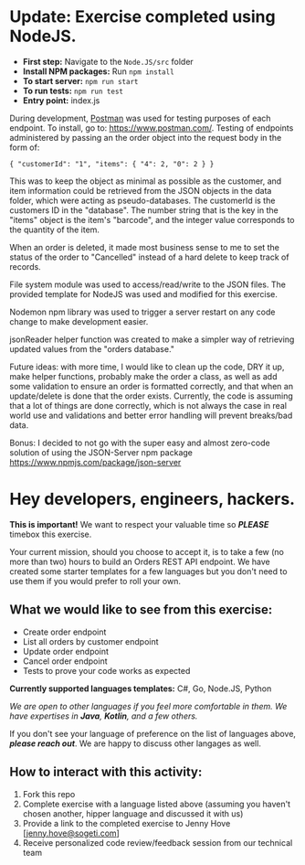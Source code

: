 # Update: Exercise completed using NodeJS.
* **First step:** Navigate to the `Node.JS/src` folder
* **Install NPM packages:** Run `npm install`
* **To start server:** `npm run start`
* **To run tests:** `npm run test`
* **Entry point:** index.js

During development, [Postman](https://www.postman.com/) was used for testing purposes of each endpoint. To install, go to: https://www.postman.com/. Testing of endpoints administered by passing an the order object into the request body in the form of:

`
{
    "customerId": "1",
    "items": {
        "4": 2,
        "0": 2
    }
}
`

This was to keep the object as minimal as possible as the customer, and item information could be retrieved from the JSON objects in the data folder, which were acting as pseudo-databases. The customerId is the customers ID in the "database". The number string that is the key in the "items" object is the item's "barcode", and the integer value corresponds to the quantity of the item.

When an order is deleted, it made most business sense to me to set the status of the order to "Cancelled" instead of a hard delete to keep track of records.

File system module was used to access/read/write to the JSON files. The provided template for NodeJS was used and modified for this exercise.

Nodemon npm library was used to trigger a server restart on any code change to make development easier.

jsonReader helper function was created to make a simpler way of retrieving updated values from the "orders database."

Future ideas: with more time, I would like to clean up the code, DRY it up, make helper functions, probably make the order a class, as well as add some validation to ensure an order is formatted correctly, and that when an update/delete is done that the order exists. Currently, the code is assuming that a lot of things are done correctly, which is not always the case in real world use and validations and better error handling will prevent breaks/bad data.

Bonus: I decided to not go with the super easy and almost zero-code solution of using the JSON-Server npm package https://www.npmjs.com/package/json-server

# Hey developers, engineers, hackers. 
**This is important!** We want to respect your valuable time so **_PLEASE_** timebox this exercise.

Your current mission, should you choose to accept it, is to take a few (no more than two) hours to build an Orders REST API endpoint. We have created some starter templates for a few languages but you don't need to use them if you would prefer to roll your own.

## What we would like to see from this exercise:
* Create order endpoint
* List all orders by customer endpoint
* Update order endpoint
* Cancel order endpoint
* Tests to prove your code works as expected

**Currently supported languages templates:** C#, Go, Node.JS, Python

_We are open to other languages if you feel more comfortable in them. We have expertises in **Java**, **Kotlin**, and a few others._

If you don't see your language of preference on the list of languages above, **_please reach out_**. We are happy to discuss other langages as well.

## How to interact with this activity:
1. Fork this repo
2. Complete exercise with a language listed above (assuming you haven't chosen another, hipper language and discussed it with us)
3. Provide a link to the completed exercise to Jenny Hove [jenny.hove@sogeti.com]
4. Receive personalized code review/feedback session from our technical team



